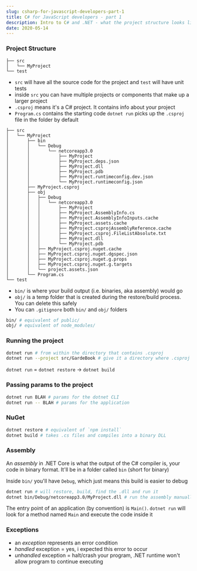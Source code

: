 ```yaml
---
slug: csharp-for-javascript-developers-part-1
title: C# for JavaScript developers - part 1
description: Intro to C# and .NET - what the project structure looks like, how to build and run the project etc.
date: 2020-05-14
---
```


### Project Structure

```
├── src
│   └── MyProject
└── test
```

- `src` will have all the source code for the project and `test` will have unit tests
- inside `src` you can have multiple projects or components that make up a larger project
- `.csproj` means it's a C# project. It contains info about your project
- `Program.cs` contains the starting code
  `dotnet run` picks up the `.csproj` file in the folder by default

```
├── src
│   └── MyProject
│       ├── bin
│       │   └── Debug
│       │       └── netcoreapp3.0
│       │           ├── MyProject
│       │           ├── MyProject.deps.json
│       │           ├── MyProject.dll
│       │           ├── MyProject.pdb
│       │           ├── MyProject.runtimeconfig.dev.json
│       │           └── MyProject.runtimeconfig.json
│       ├── MyProject.csproj
│       ├── obj
│       │   ├── Debug
│       │   │   └── netcoreapp3.0
│       │   │       ├── MyProject
│       │   │       ├── MyProject.AssemblyInfo.cs
│       │   │       ├── MyProject.AssemblyInfoInputs.cache
│       │   │       ├── MyProject.assets.cache
│       │   │       ├── MyProject.csprojAssemblyReference.cache
│       │   │       ├── MyProject.csproj.FileListAbsolute.txt
│       │   │       ├── MyProject.dll
│       │   │       └── MyProject.pdb
│       │   ├── MyProject.csproj.nuget.cache
│       │   ├── MyProject.csproj.nuget.dgspec.json
│       │   ├── MyProject.csproj.nuget.g.props
│       │   ├── MyProject.csproj.nuget.g.targets
│       │   └── project.assets.json
│       └── Program.cs
└── test
```

- `bin/` is where your build output (i.e. binaries, aka assembly) would go
- `obj/` is a temp folder that is created during the restore/build process. You can delete this safely
- You can `.gitignore` both `bin/` and `obj/` folders

```bash
bin/ # equivalent of public/
obj/ # equivalent of node_modules/
```

### Running the project

```bash
dotnet run # from within the directory that contains .csproj
dotnet run --project src/GardeBook # give it a directory where .csproj is
```

`dotnet run` = `dotnet restore` -> `dotnet build`

### Passing params to the project

```bash
dotnet run BLAH # params for the dotnet CLI
dotnet run -- BLAH # params for the application
```

### NuGet

```bash
dotnet restore # equivalent of `npm install`
dotnet build # takes .cs files and compiles into a binary DLL
```

### Assembly

An _assembly_ in .NET Core is what the output of the C# compiler is, your code in binary format. It'll be in a folder called `bin` (short for binary)

Inside `bin/` you'll have `Debug`, which just means this build is easier to debug

```bash
dotnet run # will restore, build, find the .dll and run it
dotnet bin/Debug/netcoreapp3.0/MyProject.dll # run the assembly manually
```

The entry point of an application (by convention) is `Main()`. `dotnet run` will look for a method named `Main` and execute the code inside it

### Exceptions

- an _exception_ represents an error condition
- _handled_ exception = yes, i expected this error to occur
- _unhandled_ exception = halt/crash your program, .NET runtime won't allow program to continue executing
